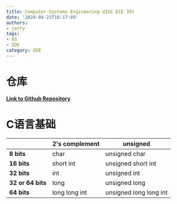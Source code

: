 ```yaml
---
title: Computer Systems Engineering UIUC ECE 391
date: '2024-04-23T16:17:49'
authors:
- jerry
tags:
- OS
- SDE
category: SDE
---
```


# 仓库
[**Link to Github Repository**](https://github.com/L10yx/ECE391/tree/main/mp3)
# C语言基础
|             | 2's complement        | unsigned             |
|-------------|-----------------------|----------------------|
| **8 bits**  | char                  | unsigned char        |
| **16 bits** | short int             | unsigned short int   |
| **32 bits** | int                   | unsigned int         |
| **32 or 64 bits** | long            | unsigned long        |
| **64 bits** | long long int         | unsigned long long int |


<!-- truncate -->
<!-- 
|             | 2's complement | unsigned   |
|-------------|----------------|------------|
| **8 bits**  | int8_t         | uint8_t    |
| **16 bits** | int16_t        | uint16_t   |
| **32 bits** | int32_t        | uint32_t   |
| **64 bits** | int64_t        | uint64_t   |

In Linux, they can be used by including the `stdint.h` header file in user code or the `linux/types.h` header file in kernel code.


# Linux
Linux 操作系统提供了大量的命令用于各种任务，包括文件管理、系统监控、网络配置等。这里列出一些常用的 Linux 命令：

### 文件和目录管理

- `ls`：列出目录内容
- `cd`：更改目录
- `mkdir`：创建新目录
- `rmdir`：删除空目录
- `cp`：复制文件或目录
- `mv`：移动文件或目录
- `rm`：删除文件或目录
- `touch`：创建空文件或更改文件时间戳

### 文本处理

- `cat`：查看文件内容、创建文件、文件合并、追加文件内容等
- `grep`：搜索文本并显示匹配行
- `awk`：文本和数据的模式扫描和处理语言
- `sed`：流编辑器，用于对文本进行过滤和转换
- `echo`：输出参数指定的文本

### 系统信息

- `uname`：显示系统信息
- `top`：显示当前运行的进程和系统运行状态
- `df`：显示磁盘空间使用情况
- `free`：显示内存使用情况

### 网络管理

- `ping`：检查网络连接
- `ifconfig`：配置或显示网络接口参数
- `netstat`：显示网络连接、路由表、接口统计等网络信息
- `ssh`：安全地访问远程服务器
- `scp`：通过 SSH 传输文件

### 权限和用户管理

- `chmod`：更改文件或目录的权限
- `chown`：更改文件或目录的所有者
- `useradd`：添加用户
- `usermod`：修改用户信息

### 进程管理

- `ps`：显示当前进程
- `kill`：终止进程
- `jobs`：列出当前会话中的任务
- `bg`：将任务放在后台执行
- `fg`：将任务调到前台继续执行

这只是 Linux 命令的一小部分，还有很多其他命令和选项可用于各种用途。如果有特定的需求或想了解某个命令的详细用法，可以使用 `man` 命令查看该命令的手册页，例如 `man ls`。

# debug.sh 详解

`chmod +x debug.sh` 添加执行权限
`dos2unix debug.sh` 将文本格式从 DOS（或 Windows）格式转换为 Unix/Linux 格式。
- DOS 与 Unix 文本文件的差异：
行结束符：DOS/Windows 文本文件的行结束符是回车符（CR）加换行符（LF），记作 \r\n。而 Unix/Linux 系统中的文本文件只使用换行符（LF），记作 \n。
- dos2unix 的运作原理：
移除 \r：该工具会遍历文件，查找每一行的结尾处的 \r\n 组合，并将其替换为单个的 \n，从而使文件符合 Unix/Linux 系统的文本格式标准。

```bash
#!/bin/bash

if [ -d /mnt/tmpmp3 ]; then
    rm -rf /mnt/tmpmp3
fi

if [ -d /tmp/mp3 ]; then
    rm -rf /tmp/mp3
fi

mkdir /mnt/tmpmp3
mkdir /tmp/mp3
cp ./bootimg /tmp/mp3/
cp ./filesys_img /tmp/mp3/
cp ./mp3.img /tmp/mp3/
mount -o loop,offset=32256 /tmp/mp3/mp3.img /mnt/tmpmp3
cp -f /tmp/mp3/bootimg /mnt/tmpmp3/
cp -f /tmp/mp3/filesys_img /mnt/tmpmp3/
umount /mnt/tmpmp3
cp -f /tmp/mp3/mp3.img ./
rm -rf /tmp/mp3
rm -rf /mnt/tmpmp3
```
这个Bash脚本主要用于处理文件和目录操作，特别是涉及挂载、复制和清理操作。以下是每个部分的作用说明：
1. **检查和删除目录**:
首先，脚本检查`/mnt/tmpmp3`和`/tmp/mp3`这两个目录是否存在。如果存在，脚本将使用`rm -rf`命令删除这些目录及其内容，确保目录是空的，避免复制时发生错误或数据冲突。
2. **创建新的空目录**:
接下来，脚本创建两个新的空目录`/mnt/tmpmp3`和`/tmp/mp3`，用于存放临时文件和挂载镜像文件。
3. **复制文件到临时目录**:
将当前目录下的`bootimg`、`filesys_img`和`mp3.img`文件复制到`/tmp/mp3`目录，这是为了进行一些操作，比如更新或修改这些文件。
4. **挂载文件系统镜像**:
使用`mount`命令将`/tmp/mp3/mp3.img`文件系统镜像以只读和指定偏移量的方式挂载到`/mnt/tmpmp3`。这里的偏移量`32256`通常是文件系统分区的起始位置。挂载后，可以在挂载点操作文件系统中的文件。
5. **复制更新的文件到挂载的文件系统**:
将`bootimg`和`filesys_img`从`/tmp/mp3`复制到已挂载的`/mnt/tmpmp3`目录。这可能是用于更新镜像中的启动或系统文件。
6. **卸载挂载的文件系统**:
执行`umount`命令来卸载`/mnt/tmpmp3`，以确保所有更改都被写入磁盘并且文件系统不再被系统使用。
7. **复制镜像回原始位置并清理临时目录**:
将更新后的`mp3.img`从`/tmp/mp3`复制回脚本运行的当前目录。然后删除`/tmp/mp3`和`/mnt/tmpmp3`目录，清理所有临时文件和目录，保持环境整洁。

这个脚本通常用于在系统或设备中更新或替换文件系统镜像的场景。通过这种方式，可以安全地修改镜像文件，同时保留原始文件和设置的安全备份。
## Bash
Bash（Bourne Again SHell）脚本是一种用于自动化Unix和Linux系统上的任务的脚本语言。它是Shell脚本的一种形式，允许你编写一系列命令来执行复杂的操作，这些命令通常是你会在命令行界面中手动输入的。Bash脚本提供了一个强大的工具，以简化日常任务，自动化程序，以及管理系统。
- 最常用的 Shell 之一，由 GNU 项目作为 Bourne Shell 的自由替代品开发。
- 它是许多 Linux 发行版和 macOS 的默认 Shell。
- Bash 扩展了 Bourne Shell 的功能，包括整合编程功能（如数组和整数算术）。

### 主要特点

- **自动化**: Bash脚本能够自动化几乎任何可以在命令行执行的任务，包括文件操作、程序运行和系统监控等。
- **条件语句**: 支持`if-else`结构，使得根据条件执行不同的代码段成为可能。
- **循环控制**: 支持`for`、`while`和`until`循环，使得重复执行任务变得简单。
- **变量和参数**: Bash允许定义变量和接受传递给脚本的参数，使脚本更加灵活和动态。
- **函数**: 可以定义函数来组织和复用代码，提高脚本的可维护性和可读性。

### 基本组成

1. **Shebang**: 脚本的第一行通常是Shebang（`#!/bin/bash`），它告诉系统使用哪个解释器来运行脚本。
2. **注释**: 以`#`开头的行，用于解释脚本的功能和复杂部分，提高可读性。
3. **命令**: Bash脚本中的命令和在命令行中输入的命令一样，可以执行程序、调用工具或修改文件。
4. **控制结构**: 使用条件语句和循环来控制脚本的流程。
5. **输入/输出重定向**: 使用重定向和管道来处理数据流。

输入/输出重定向和管道是 Bash 脚本中处理数据流的重要技术。它们允许你控制程序从哪里获取输入以及将输出发送到哪里。这些功能提高了脚本的灵活性和功能强大性，使得能够构建复杂的数据处理管道和命令序列。

#### 输入/输出重定向

重定向是改变标准输入（stdin）、标准输出（stdout）和标准错误（stderr）的默认目的地的过程。

1. **标准输入重定向（`<`）**：
    
    - 使用 `<` 符号可以将文件的内容重定向为命令的输入。例如，`command < inputfile` 会将 `inputfile` 的内容用作 `command` 的输入。
2. **标准输出重定向（`>` 和 `>>`）**：
    
    - 使用 `>` 符号可以将命令的输出写入到文件中，替换文件原有内容。例如，`command > outputfile` 将 `command` 的输出保存到 `outputfile`，覆盖其原有内容。
    - 使用 `>>` 符号可以将命令的输出追加到现有文件的末尾。例如，`command >> outputfile` 将 `command` 的输出追加到 `outputfile`。
3. **标准错误重定向（`2>` 和 `2>>`）**：
    
    - 使用 `2>` 符号可以将错误信息输出到指定文件，替换文件原有内容。例如，`command 2> errorfile` 将错误信息输出到 `errorfile`。
    - 使用 `2>>` 可以将错误信息追加到文件末尾。
4. **同时重定向标准输出和标准错误（`&>` 和 `&>>`）**：
    
    - `command &> file` 将标准输出和标准错误合并后重定向到 `file`，覆盖原内容。
    - `command &>> file` 将标准输出和标准错误合并后追加到 `file` 的末尾。

#### 管道（`|`）

管道是用于将一个命令的输出直接作为另一个命令的输入的技术。它是在命令之间创建数据流动的一种方式。

- **使用管道**：使用 `|` 符号可以将一个命令的标准输出直接传递给另一个命令作为输入。例如，`command1 | command2` 将 `command1` 的输出作为 `command2` 的输入。

这种技术非常适合处理数据流和创建复杂的命令链，特别是在处理文本和文件内容时。通过组合重定向和管道，你可以构建功能强大且灵活的脚本，以实现复杂的数据处理任务。


### 使用场景

- **系统管理**: 自动备份、用户管理、系统监测等。
- **软件开发**: 自动编译和部署应用程序。
- **数据处理**: 批量处理文件、自动化数据转换和分析。
- **网络操作**: 自动化FTP传输、网络监控等。

Bash脚本是系统管理员和开发人员的重要工具，因为它们可以大大简化重复性任务并减少人为错误。通过合理利用Bash脚本，可以实现高效、可靠的系统管理和数据操作流程。

# Image
文件扩展名 `.img` 通常与磁盘映像文件关联，它是一个计算机磁盘驱动器或整个数据存储设备的精确复制。这些文件包含了原始磁盘或分区的完整副本，通常用于备份、系统迁移或复制磁盘内容。

### 使用场景

1. **系统备份和恢复**：.img 文件可用于操作系统的完整备份。在系统崩溃或硬件故障时，可以使用此类文件快速恢复系统。
2. **虚拟机**：虚拟化软件如 VMware 或 VirtualBox 可使用 .img 文件作为虚拟机的磁盘驱动器。
3. **软件分发**：操作系统分发，例如 Linux 发行版，经常以 .img 文件的形式提供，便于用户在不同的硬件上安装和运行。

### 创建和使用

.img 文件可以通过各种磁盘克隆工具创建，如 dd（在 Unix 和 Linux 系统中常用），或者 Windows 的磁盘映像工具。创建 .img 文件的基本命令（使用 dd 工具）如下：

```bash
dd if=/dev/sdx of=/path/to/file.img
```
这里 `if` 表示输入文件（一个磁盘或分区），`of` 表示输出文件（.img 文件）。

### 挂载 .img 文件

在 Linux 系统中，你可以挂载 .img 文件来访问其内容，就像挂载实际的物理磁盘一样。挂载命令可能如下：

```bash
sudo mount -o loop file.img /mnt/img
```
这里 `/mnt/img` 是挂载点目录，你需要提前创建它。

### 注意事项

.img 文件通常很大，因为它们包含了磁盘的完整内容。因此，处理这些文件时，需要有足够的存储空间和相应的硬件支持。

总之，.img 文件是一种非常实用的工具，可以用于数据备份、系统迁移，以及操作系统的安装和虚拟化。

# multiboot.h
### GRUB 的关键特性：

1. **多操作系统支持**：GRUB 可以管理多个操作系统的启动，让用户在启动时可以选择不同的操作系统。
2. **配置灵活**：GRUB 提供了一个配置文件（通常是 `/boot/grub/grub.cfg`），用户可以编辑这个文件来改变启动菜单的行为，如添加新的启动项、修改默认的操作系统、调整超时时间等。
3. **模块化设计**：GRUB 采用模块化设计，可以动态加载模块来支持不同的文件系统、图形界面等。
4. **交互式命令行模式**：在启动过程中，GRUB 提供一个命令行模式，允许用户手动输入命令来加载操作系统或进行故障排除。

### GRUB Compliance 的意义：

- **启动协议**：操作系统需要支持与 GRUB 通信的协议（如 Multiboot Specification），使得 GRUB 可以正确加载和启动操作系统。
- **文件系统兼容性**：GRUB 必须能识别操作系统所在的文件系统。例如，它支持 ext2, ext3, ext4, FAT, NTFS 等文件系统。
- **硬件支持**：操作系统和硬件平台需要适配 GRUB。对于新的硬件平台，可能需要更新或修改 GRUB 来提供支持。
- **配置和自定义**：操作系统发行版通常提供预配置的 GRUB 设置，确保在安装操作系统时 GRUB 能正确设置并能引导新安装的系统。

如果一个系统或组件是 GRUB compliant，这意味着它可以无缝地与 GRUB 集成，确保在启动时能被 GRUB 正确识别、配置和加载。这对于确保用户可以在包含多个不同操作系统的计算机上顺利选择和启动所需系统至关重要。

# 开发流程
[Intel Docs](https://www.intel.com/content/www/us/en/developer/articles/technical/intel-sdm.html)
[OSDev](https://wiki.osdev.org/Expanded_Main_Page)
## Checkpoint 1
### OS Booting: GDT & IDT Setup
### PIC (Programmable interrupt controller)

| Chip          | Purpose  | I/O port |
|---------------|----------|----------|
| Master PIC    | Command  | 0x0020   |
| Master PIC    | Data     | 0x0021   |
| Slave PIC     | Command  | 0x00A0   |
| Slave PIC     | Data     | 0x00A1   |

### RTC
### Keyboard
>PS/2 控制器是一种接口硬件，用于连接键盘和鼠标到个人计算机。它得名于 IBM 的 Personal System/2 系列计算机，这些计算机在 1987 年首次引入了 PS/2 端口。尽管 USB 接口在现代计算机中更加普遍，PS/2 接口仍然在某些情况下因其独特的优势而被使用。
>#### 主要特点和功能
>1. **接口类型**：
PS/2 端口是一个 6 针的迷你DIN连接器。通常有两个端口，一个用于键盘（通常是紫色的），另一个用于鼠标（通常是绿色的）。
>2. **通信协议**：
PS/2 设备使用同步串行通信协议。这意味着数据在键盘或鼠标和计算机之间以串行方式传输。
>3. **优点**：
**硬件级中断**：PS/2 设备在用户按键或移动鼠标时可以生成硬件中断，允许立即处理，这对于要求高响应性的应用非常重要。
**不占用 USB 资源**：在资源有限的环境中，使用 PS/2 可以留出 USB 端口用于其他设备。
**全 N-Key Rollover**：许多 PS/2 键盘支持全 N-Key Rollover（NKRO），意味着键盘可以同时注册每个按下的键，这对于高速打字或游戏非常有利。
>4. **缺点**：
**不支持热插拔**：PS/2 设备不支持热插拔，连接或断开设备时需要关闭电源，以防止端口或设备损坏。
**逐渐被淘汰**：随着 USB 接口的普及，许多现代计算机已经不再配备 PS/2 端口。
>#### 应用场景
>尽管 PS/2 接口在新的设备和系统中已较少见，但它仍然在一些特定的场合中被使用，尤其是在需要高可靠性和响应性的环境中，如某些工业、商业和专业音频设备领域。此外，一些高性能游戏键盘也保留了对 PS/2 的支持，以利用其优异的响应速度和全键无冲的特性。

### Paging 分页
#### Page Directory Entry (4 MB)

| Bit Range    | Description          | Notes                          |
|--------------|----------------------|--------------------------------|
| 31-22        | Bits 31-22 of address|                                |
| 21           | R/S                  | Reserved (0)                   |
| 20           | AVL                  | Available for system programmer|
| 13-12        | P/S                  | Page Size                      |
| 11           | A                    | Accessed                       |
| 10           | PCD                  | Cache Disable                  |
| 9            | PWT                  | Write-Through                  |
| 8            | U/S                  | User/Supervisor                |
| 7            | R/W                  | Read/Write                     |
| 6-4          | -                    | Reserved                       |
| 3            | PWT                  | Write-Through                  |
| 2            | PCD                  | Cache Disable                  |
| 1            | A                    | Accessed                       |
| 0            | P                    | Present                        |

#### Page Directory Entry

| Bit Range    | Description          | Notes                          |
|--------------|----------------------|--------------------------------|
| 31-12        | Bits 31-12 of address|                                |
| 11           | AVL                  | Available                      |
| 10-9         | -                    | Reserved                       |
| 8            | G                    | Global                         |
| 7            | PS                   | Page Size                      |
| 6            | D                    | Dirty                          |
| 5            | A                    | Accessed                       |
| 4            | PCD                  | Cache Disable                  |
| 3            | PWT                  | Write-Through                  |
| 2            | U/S                  | User/Supervisor                |
| 1            | R/W                  | Read/Write                     |
| 0            | P                    | Present                        |

#### Legend

- **P**: Present
- **R/W**: Read/Write
- **U/S**: User/Supervisor
- **PWT**: Write-Through
- **PCD**: Cache Disable
- **A**: Accessed
- **D**: Dirty
- **PS**: Page Size
- **G**: Global
- **AVL**: Available
- **PAT**: Page Attribute Table

## Checkpoint 2
### Terminal Driver
read
write
scrolling
clear

### File system (Read-only)

## Checkpoint 3
### System Calls
int $0x80呼叫，最多接受三个参数
call number, arg1, arg2, arg3 → EAX, EBX, ECX, EDX
成功return 0，失败return -1，返回值放在EAX
一部分不会返回（如halt）

**Open**
在文件系统中找到文件，分配一个空闲的描述符并初始化（注意文件类型）

**Close**
检测描述符合法性，后释放描述符

**Read**
从RTC/键盘/文件/目录读取数据，返回读取的bytes数量
RTC：接收到virtual interrupt时返回0
键盘：读取到\n时 或 buffer满时返回
文件：读取到EOF时 或 buffer满时返回
File Position指读取位置

system call的传入参数性质也决定了我们需要为它们编写一个wrapper(linkage)来保证参数正常传递
在IDT的0x80号位置调用wrapper：
1. callee saved
2. get arguments，from EBX, ECX, EDX
3. get system call number，int 0x80
4. restore callee saved

**Execute**
Check file validity

Create PCBs

Set up paging

flush tlb (translation lookaside buffer )
- 重新载入cr3

context switch
- **SS0** gets the kernel data segment descriptor (e.g., `0x10` if the third entry in your GDT describes your kernel's data)
- **ESP0** gets the value the stack-pointer shall get at a system call

**Halt**

## Checkpoint 4
getargs
vidmap

## Checkpoint 5
Multiple Terminals
Separate I/O buffer
Switch
Scheduling

## 改进
文件系统可写




# Guide to WFH with Docker
## Overview
The intention of this local development setup is for those who prefer working at home and do not want to go through the long setup time needed with a setup script. Just remember that everything you do with this setup will be stored on your local machine. So after doing your mp, make sure to use Git to commit your code to GitLab. The document includes the setup instruction for Windows, Mac, and Linux.
## Disclaimer
While developing using this setup is supposedly the same as developing on a ECE391 lab computer, there are still chances that your code won’t work the same on it. So please run your code on a lab computer before your hand in time slot to make sure everything is working. For previously stated reason, we will not accept and demo running using this setup.
## Setup steps
### Downloading docker and pulling the image
#### Windows/Mac Users
1. Download and install<sup>[[1]](#jump1)</sup> [Docker Desktop](https://www.docker.com/products/docker-desktop/)
2. In the image tab of Docker Desktop, search for averagefossenjoyer/ece391_docker
3. Pull the image that matches your architecture by selecting the tag<sup>[[2]](#jump2)</sup>
#### Linux Users
1. Install Docker from your distro's repo.<sup>[[3]](#jump3)</sup>
2. Start the Docker daemon.
3. docker pull averagefossenjoyer/ece391_docker:latest-amd64 or latest-arm64
### Persistent storage?
Keeping everything on Docker has its risks. If you accidentally delete the container, everything in it will be lost, including code that you did not back up to git. It is highly recommended to continue the setup with persistent storage. Follow one of the two sections below based on your choice.
Bottom line: ***!!PUSH OFTEN!!***

### Starting the container without persistent storage
#### Windows/Mac Users
1. Click on the run button (the little triangle) next to the pulled image
2. Drop down Optional Settings
3. Under Ports put down pairs of 6901 , 8080 , and 37391<sup>[[4]](#jump4)</sup>
4. Press run to create and start the container
#### Linux Users
1. 运行以下命令启动容器：

```bash
docker run -d -p 6901:6901 -p 8080:8080 -p 37391:37391 \
  averagefossenjoyer/ece391_docker
```

<sup>[[4]](#jump4)</sup>
### Starting the container with persistent storage
#### Windows/Mac Users
1. Create an empty folder, we will mount this onto the container
2. Drop down Optional Settings
3. Under Ports , put down matching pairs of 6901 , 8080 , and 37391<sup>[[4]](#jump4)</sup>
4. Under Volumes->Host Path , look for the folder you just created
5. Under Volumes->Container Path , put down /home/user/mount_share
6. Press run to create and start the container
#### Linux Users
1. Create an empty folder, we will mount this onto the container. We will refer the absolute path of this
folder as `${mount_share}`
2. 运行以下命令：

```bash
docker run -d -p 6901:6901 -p 8080:8080 -p 37391:37391 \
  -v ${mount_share}:/home/user/mount_share:rw \
  averagefossenjoyer/ece391_docker
```
### Using the container

|Port| Usage|
|------|------|
|6901| VNC|
|37391| SSH|
|8080| [Code Server](https://github.com/coder/code-server)|


Simply open up localhost:6901 in your browser
### Extra setup with persistent storage
We will need to copy the kernel source to your persistent storage
1. Within the container, open up a terminal
2. sudo chown user:root ~/mount_share
3. cp -pr ~/ece391/smb_share/work ~/mount_share/
4. Open up /etc/samba/smb.conf with ~~your favorite editor~~ vim or xedit if you prefer gui
5. Scroll to the bottom, comment the docker share and uncomment the mounted share to look like below:

\### BEGIN ECE391 CONFIG ###
\### Docker samba share
\#[ece391_share]
\# path = "/home/user/ece391/smb_share"
\# valid users = user
\# create mask = 0755
\# read only = no

\### Mounted samba share
[ece391_share]
&emsp;&emsp;path = "/home/user/mount_share"
&emsp;&emsp;valid users = user
&emsp;&emsp;create mask = 0755
&emsp;&emsp;read only = no

6. sudo service smbd restart

Note: For consistency w.r.t. makefile, you **must** repeat all of these steps **every time** the container is destroyed (you don't have to if you just stop it). Yes, that involves overwriting the kernel source code, and you must do any patch necessary for the MP.
## Extra notes
### What's the password for...?
- ece391

### SSH access
- Check ~/.ssh/config for HostName to ssh into devel/test
- Syntax is `ssh ${HostName}`
### Qemu tools for arm64
- You may want access to qemu terminal, the way to do this is different for qemu 2.0
- Instead of launching Qemu via ./devel , do it with ./devel -monitor stdio
### X-forwarding
- No. If you really really need it for some reason, email zongrui3@illinois.edu
### Source Code
- Available at https://gitea.averagefossenjoyer.com/frank/ece391_docker


1. <span id="jump1">For Windows users: During installation, you may get a prompt saying WSL is outdated. Open command prompt and type in wsl --update ↩</span>
2. <span id="jump2">For Windows users, it will be latest-amd64 . For Mac users, it is the same unless you have an M1/M2, then it will be latest-arm64 ↩</span>
3. <span id="jump3">You may want to setup [rootless mode](https://docs.docker.com/engine/security/rootless/) ↩</span>
4. <span id="jump4">You may change the port mapping as you wish. It is recommended to keep it the same for ease of remembering. ↩ ↩ ↩ ↩</span>


# Working on Illinix 391
## 14 Appendix G: Troubleshooting 
### 14.1 Debugging with QEMU
This section describes how to build your new OS which will be embedded, together with the filesys img, in mp3.img.
Wheneverachangeismadetoyourkernelorfilesystem,youneedtosudo makeanewkernel,whichconsequently prepares the mp3.img file which is used in the newly modified test debug.lnk file.
Your new test debug.lnk file should be modified to pass the new mp3 QEMU image. Change the target line to 
>"c:\qemu-1.5.0-win32-sdl\qemu-system-i386w.exe" -hda "&lt;mp3 directory&gt;\mp3.img" -m 256 -gdb tcp:127.0.0.1:1234 -S -name mp3

You may also write the following to a .bat file to accomplish the same thing:
>c:
cd "c:\qemu-1.5.0-win32-sdl\"
qemu-system-i386w.exe -hda &lt;mp3 directory&gt;\mp3.img -m 256 -gdb tcp:127.0.0.1:1234 -S -name mp3


where &lt;mp3 directory&gt; is likely to be: z:\mp3\student-distrib. In order to start debugging with GDB, run your test debug.lnk file, then issue the following commands in the development machine:
```bash
cd &lt;mp3 directory&gt;/student-distrib 
gdb bootimg
target remote 10.0.2.2:1234
```
GDB should now be started and connected to QEMU. From here, you can set up break points and everything else that you would normally do with GDB. Type c to continue execution instead of r since you connected to QEMU which is already running. When you do continue execution in GDB, GRUB will load first in QEMU. You need to hit enter, or wait 5 seconds, for your OS to load. QEMU is known to crash if your page tables are incorrectly setup. You might have to use the task manager in Windows to kill QEMU if this happens.
### 14.2 /mnt/tmpmp3 Compile Error
When compiling your kernel in MP3, you must first close the test machine. If you forget to close the test machine while compiling, or forget to run as root when you make, you will need to remove the old MP3 image before you can compile again. The commands below can be added to a script to remove the broken files and correct the issue (the last command should be run in git-bash).
```bash
sudo rm -rf /mnt/tmpmp3
rm bootimg
rm mp3.img
git checkout mp3.img
```
If you run the above steps and you still can’t compile, the mp3.img in your repo is broken. You will need to re- vert back to an earlier version of mp3.img or you will need to grab a fresh mp3.img from the class directory under mp3/student-distrib.
### 14.3 Buffer I/O error on device loop0, logical block \#\#\#\# lost page write due to I/O error on loop0
While this error may be caused by many issues, it’s likely it was caused by an mp3.img corruption. Follow the above steps to attempt a fix. --> 
